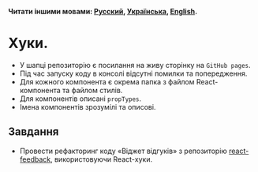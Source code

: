 **Читати іншими мовами: [Русский](README.md), [Українська](README.ua.md),
[English](README.en.md).**

# Хуки.

- У шапці репозиторію є посилання на живу сторінку на `GitHub pages`.
- Під час запуску коду в консолі відсутні помилки та попередження.
- Для кожного компонента є окрема папка з файлом React-компонента та файлом
  стилів.
- Для компонентів описані `propTypes`.
- Імена компонентів зрозумілі та описові.

## Завдання

- Провести рефакторинг коду «Віджет відгуків» з репозиторію
  [react-feedback](https://github.com/YevhenChementsov/react-feedback),
  використовуючи React-хуки.
